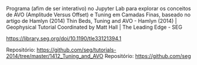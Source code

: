 Programa (afim de ser interativo) no Jupyter Lab para explorar os conceitos de AVO (Amplitude Versus Offset) e Tuning em Camadas Finas, baseado no artigo de Hamlyn (2014)
Thin Beds, Tuning and AVO - Hamlyn (2014) | Geophysical Tutorial Coordinated by Matt Hall | The Leading Edge - SEG

https://library.seg.org/doi/10.1190/tle33121394.1

Repositório: https://github.com/seg/tutorials-2014/tree/master/1412_Tuning_and_AVO
Repositório: https://github.com/seg
